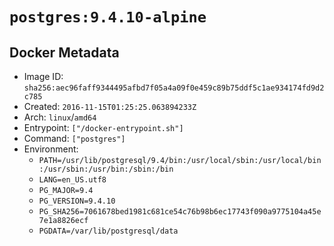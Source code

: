 # `postgres:9.4.10-alpine`

## Docker Metadata

- Image ID: `sha256:aec96faff9344495afbd7f05a4a09f0e459c89b75ddf5c1ae934174fd9d2c785`
- Created: `2016-11-15T01:25:25.063894233Z`
- Arch: `linux`/`amd64`
- Entrypoint: `["/docker-entrypoint.sh"]`
- Command: `["postgres"]`
- Environment:
  - `PATH=/usr/lib/postgresql/9.4/bin:/usr/local/sbin:/usr/local/bin:/usr/sbin:/usr/bin:/sbin:/bin`
  - `LANG=en_US.utf8`
  - `PG_MAJOR=9.4`
  - `PG_VERSION=9.4.10`
  - `PG_SHA256=7061678bed1981c681ce54c76b98b6ec17743f090a9775104a45e7e1a8826ecf`
  - `PGDATA=/var/lib/postgresql/data`
